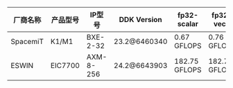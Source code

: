 | 厂商名称 | 产品型号 | IP型号    | DDK Version  | fp32-scalar   | fp32-vec4     | fp16-scalar   | fp16-vec4     | int32-scalar | int32-vec4  | int16-scalar | int16-vec4  | glmark2-es2 |      |      |
| -------- | -------- | --------- | ------------ | ------------- | ------------- | ------------- | ------------- | ------------ | ----------- | ------------ | ----------- | ----------- | ---- | ---- |
| SpacemiT | K1/M1    | BXE-2-32  | 23.2@6460340 | 0.67 GFLOPS   | 0.76 GFLOPS   | 1.31 GFLOPS   | 0.88 GFLOPS   | 7.64 GIOPS   | 0.67 GIOPS  | 7.64 GIOPS   | 0.67 GIOPS  |             |      |      |
| ESWIN    | EIC7700  | AXM-8-256 | 24.2@6643903 | 182.75 GFLOPS | 182.79 GFLOPS | 182.46 GFLOPS | 149.08 GFLOPS | 45.32 GIOPS  | 42.54 GIOPS | 45.15 GIOPS  | 42.50 GIOPS | 1850        |      |      |



